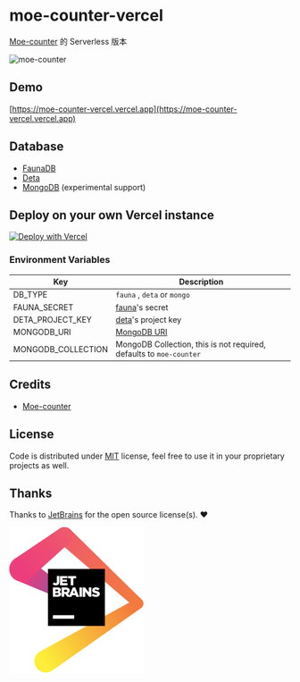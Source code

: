 # moe-counter-vercel

[Moe-counter](https://github.com/journey-ad/Moe-counter) 的 Serverless 版本

<img src="https://moe-counter-vercel.vercel.app/get/@moe-counter-vercel.github" height="100" title="moe-counter">

## Demo

[https://moe-counter-vercel.vercel.app](https://moe-counter-vercel.vercel.app)

## Database

- [FaunaDB](https://fauna.com/)
- [Deta](https://www.deta.sh)
- [MongoDB](https://www.mongodb.com/) (experimental support)

## Deploy on your own Vercel instance

[![Deploy with Vercel](https://vercel.com/button)](https://vercel.com/new/clone?repository-url=https%3A%2F%2Fgithub.com%2FGizmoOAO%2Fmoe-counter-vercel%2Ftree%2Fmain&env=DB_TYPE,FAUNA_SECRET,DETA_PROJECT_KEY,MONGODB_URI,MONGODB_COLLECTION&envDescription=%E2%9D%A4&envLink=https%3A%2F%2Fgithub.com%2FGizmoOAO%2Fmoe-counter-vercel%2Ftree%2Fmain%23environment-variables)

### Environment Variables

| Key                | Description                                                                     |
| ------------------ | ------------------------------------------------------------------------------- |
| DB_TYPE            | `fauna` , `deta` or `mongo`                                                     |
| FAUNA_SECRET       | [fauna](https://fauna.com/)'s secret                                            |
| DETA_PROJECT_KEY   | [deta](https://www.deta.sh)'s project key                                       |
| MONGODB_URI        | [MongoDB URI](https://www.mongodb.com/docs/manual/reference/connection-string/) |
| MONGODB_COLLECTION | MongoDB Collection, this is not required, defaults to `moe-counter`             |

## Credits

- [Moe-counter](https://github.com/journey-ad/Moe-counter)

## License

Code is distributed under [MIT](./LICENSE) license, feel free to use it in your proprietary projects as well.

## Thanks

Thanks to [JetBrains](https://jb.gg/OpenSource) for the open source license(s). ❤️

[![JetBrains Logo](./images/jetbrains.svg)](https://jb.gg/OpenSource)
